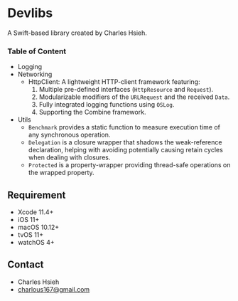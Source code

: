 # Devlibs

A Swift-based library created by Charles Hsieh.

### Table of Content

- Logging
- Networking
    - HttpClient: A lightweight HTTP-client framework featuring:
        1. Multiple pre-defined interfaces (`HttpResource` and `Request`).
        2. Modularizable modifiers of the `URLRequest` and the received `Data`.
        3. Fully integrated logging functions using `OSLog`.
        4. Supporting the Combine framework.
- Utils
    - `Benchmark` provides a static function to measure execution time of any synchronous operation.
    - `Delegation` is a closure wrapper that shadows the weak-reference declaration, helping with avoiding potentially causing retain cycles when dealing with closures.
    - `Protected` is a property-wrapper providing thread-safe operations on the wrapped property.

## Requirement

- Xcode 11.4+
- iOS 11+
- macOS 10.12+
- tvOS 11+
- watchOS 4+

## Contact

- Charles Hsieh
- charlous167@gmail.com
